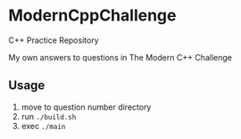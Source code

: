 # ModernCppChallenge

C++ Practice Repository

My own answers to questions in The Modern C++ Challenge

## Usage

1. move to question number directory
2. run `./build.sh`
3. exec `./main`
